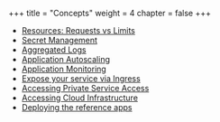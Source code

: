 +++
title = "Concepts"
weight = 4
chapter = false
+++


* [Resources: Requests vs Limits](./resources)
* [Secret Management](./secret-management)
* [Aggregated Logs](./logs)
* [Application Autoscaling](./app-autoscaling)
* [Application Monitoring](./app-monitoring)
* [Expose your service via Ingress](./ingress)
* [Accessing Private Service Access](./accessing-psa)
* [Accessing Cloud Infrastructure](./accessing-cloud-infra)
* [Deploying the reference apps](./deploying-reference-apps)